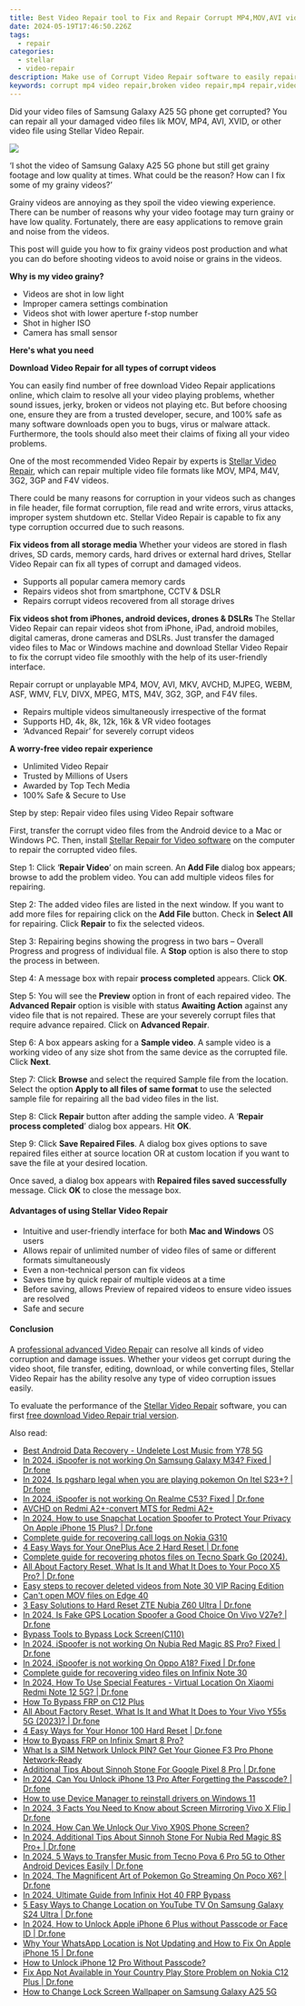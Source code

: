 ```yaml
---
title: Best Video Repair tool to Fix and Repair Corrupt MP4,MOV,AVI video files of Samsung Galaxy A25 5G
date: 2024-05-19T17:46:50.226Z
tags: 
  - repair
categories: 
  - stellar
  - video-repair
description: Make use of Corrupt Video Repair software to easily repair any of the video file with Samsung Galaxy A25 5G phone; it requires just few steps to repair any of the damaged or corrupted video files.
keywords: corrupt mp4 video repair,broken video repair,mp4 repair,video repair tool for mac,free video repair tool,mov video repair
---
```


<div class="atpl-content atpl-for-stellar-video-repair mobile-video-repair">

<div class="atpl-post-description-part-1">
<div class="tpl-content-sub-paragraph-content">
  <p>
Did your video files of Samsung Galaxy A25 5G phone get corrupted? You can repair all your damaged video files lik MOV, MP4, AVI, XVID, or other video file using Stellar Video Repair.
  </p>
</div>
</div>

<img src="https://img0mobiles.techidaily.com/images/best-assets/devices/samsung/samsung-galaxy-a25-5g/1.jpg" class="atpl-imgstyle"/>

<div class="atpl-post-description-part-2">
<div class="tpl-content-sub-paragraph-question">
<p>
‘I shot the video of Samsung Galaxy A25 5G phone but still get grainy footage and low quality at times. What could be the reason? How can I fix some of my grainy videos?’
</p>
</div>

<div class="tpl-content-sub-paragraph-content">
<p>
Grainy videos are annoying as they spoil the video viewing experience. There can be number of reasons why your video footage may turn grainy or have low quality. Fortunately, there are easy applications to remove grain and noise from the videos.

This post will guide you how to fix grainy videos post production and what you can do before shooting videos to avoid noise or grains in the videos.

<strong>Why is my video grainy?</strong>
<ul>
  <li>Videos are shot in low light</li>
  <li>Improper camera settings combination</li>
  <li>Videos shot with lower aperture f-stop number</li>
  <li>Shot in higher ISO</li>
  <li>Camera has small sensor</li>
</ul>
</p>
</div>



</div>

<strong>Here's what you need</strong>
<div class="tpl-content-sub-paragraph-content">

<strong>Download Video Repair for all types of corrupt videos</strong>
<p>
You can easily find number of free download Video Repair applications online, which claim to resolve all your video playing problems, whether sound issues, jerky, broken or videos not playing etc. But before choosing one, ensure they are from a trusted developer, secure, and 100% safe as many software downloads open you to bugs, virus or malware attack. Furthermore, the tools should also meet their claims of fixing all your video problems.

One of the most recommended Video Repair by experts is <a href="https://tools.techidaily.com/stellar-video-repair/" >Stellar Video Repair</a>, which can repair multiple video file formats like MOV, MP4, M4V, 3G2, 3GP and F4V videos.

There could be many reasons for corruption in your videos such as changes in file header, file format corruption, file read and write errors, virus attacks, improper system shutdown etc. Stellar Video Repair is capable to fix any type corruption occurred due to such reasons.

</p>
</div>



<div class="tpl-content-sub-paragraph-content">
<p>
<strong>Fix videos from all storage media</strong>
Whether your videos are stored in flash drives, SD cards, memory cards, hard drives or external hard drives, Stellar Video Repair can fix all types of corrupt and damaged videos.


- Supports all popular camera memory cards
- Repairs videos shot from smartphone, CCTV & DSLR
- Repairs corrupt videos recovered from all storage drives


<strong>Fix videos shot from iPhones, android devices, drones & DSLRs </strong>
The Stellar Video Repair can repair videos shot from iPhone, iPad, android mobiles, digital cameras, drone cameras and DSLRs. Just transfer the damaged video files to Mac or Windows machine and download Stellar Video Repair to fix the corrupt video file smoothly with the help of its user-friendly interface.


Repair corrupt or unplayable MP4, MOV, AVI, MKV, AVCHD, MJPEG, WEBM, ASF, WMV, FLV, DIVX, MPEG, MTS, M4V, 3G2, 3GP, and F4V files.

- Repairs multiple videos simultaneously irrespective of the format
- Supports HD, 4k, 8k, 12k, 16k & VR video footages
- ‘Advanced Repair’ for severely corrupt videos

**A worry-free video repair experience**

- Unlimited Video Repair
- Trusted by Millions of Users
- Awarded by Top Tech Media
- 100% Safe & Secure to Use


</p>
</div>

<div class="atpl-step-part-style">Step by step: Repair video files using Video Repair software</div>

First, transfer the corrupt video files from the Android device to a Mac or Windows PC. Then, install <a href="https://tools.techidaily.com/stellar-video-repair/" >Stellar Repair for Video software</a> on the computer to repair the corrupted video files.

<span class="atpl-stepstyle-a"><span>Step 1: </span></span> Click ‘<strong>Repair Video</strong>’ on main screen. An <strong>Add File</strong> dialog box appears; browse to add the problem video. You can add multiple videos files for repairing.
<img src="https://tools.techidaily.com/images/apps/stellar/stellar-repair-for-video/solutions/common/main-screen.jpg"  alt="" />

<span class="atpl-stepstyle-a"><span>Step 2: </span></span> The added video files are listed in the next window. If you want to add more files for repairing click on the <strong>Add File</strong> button. Check in <strong>Select All</strong> for repairing. Click <strong>Repair</strong> to fix the selected videos.
<img src="https://tools.techidaily.com/images/apps/stellar/stellar-repair-for-video/solutions/common/video-file-listed.jpg"  alt="" />

<span class="atpl-stepstyle-a"><span>Step 3: </span></span> Repairing begins showing the progress in two bars – Overall Progress and progress of individual file. A <strong>Stop</strong> option is also there to stop the process in between.
<img src="https://tools.techidaily.com/images/apps/stellar/stellar-repair-for-video/solutions/common/video-file-fixing.jpg"  alt="" />

<span class="atpl-stepstyle-a"><span>Step 4: </span></span> A message box with repair <strong>process completed</strong> appears. Click <strong>OK</strong>.
<img src="https://tools.techidaily.com/images/apps/stellar/stellar-repair-for-video/solutions/common/repair-process-completed.jpg"  alt="" />

<span class="atpl-stepstyle-a"><span>Step 5: </span></span> You will see the <strong>Preview</strong> option in front of each repaired video. The <strong>Advanced Repair</strong> option is visible with status <strong>Awaiting Action</strong> against any video file that is not repaired. These are your severely corrupt files that require advance repaired. Click on <strong>Advanced Repair</strong>.
<img src="https://tools.techidaily.com/images/apps/stellar/stellar-repair-for-video/solutions/common/advanced-repair-screen.png"  alt="" />

<span class="atpl-stepstyle-a"><span>Step 6: </span></span> A box appears asking for a <strong>Sample video</strong>. A sample video is a working video of any size shot from the same device as the corrupted file. Click <strong>Next</strong>.
<img src="https://tools.techidaily.com/images/apps/stellar/stellar-repair-for-video/solutions/common/sample-video.jpg"  alt="" />

<span class="atpl-stepstyle-a"><span>Step 7: </span></span> Click <strong>Browse</strong> and select the required Sample file from the location. Select the option <strong>Apply to all files of same format</strong> to use the selected sample file for repairing all the bad video files in the list.
<img src="https://tools.techidaily.com/images/apps/stellar/stellar-repair-for-video/solutions/common/add-sample-video.png"  alt="" />

<span class="atpl-stepstyle-a"><span>Step 8: </span></span> Click <strong>Repair</strong> button after adding the sample video. A ‘<strong>Repair process completed</strong>’ dialog box appears. Hit <strong>OK</strong>.
<img src="https://tools.techidaily.com/images/apps/stellar/stellar-repair-for-video/solutions/common/video-file-repaired-success.png"  alt="" />

<span class="atpl-stepstyle-a"><span>Step 9: </span></span> Click <strong>Save Repaired Files</strong>. A dialog box gives options to save repaired files either at source location OR at custom location if you want to save the file at your desired location.
<img src="https://tools.techidaily.com/images/apps/stellar/stellar-repair-for-video/solutions/common/save-repaired-files.jpg"  alt="" />

Once saved, a dialog box appears with <strong>Repaired files saved successfully</strong> message. Click <strong>OK</strong> to close the message box.


<h4>Advantages of using Stellar Video Repair</h4>
<ul>
  <li>Intuitive and user-friendly interface for both <strong>Mac and Windows</strong> OS users</li>
  <li>Allows repair of unlimited number of video files of same or different formats simultaneously</li>
  <li>Even a non-technical person can fix videos</li>
  <li>Saves time by quick repair of multiple videos at a time</li>
  <li>Before saving, allows Preview of repaired videos to ensure video issues are resolved</li>
  <li>Safe and secure</li>
</ul>

<h4>Conclusion</h4>

A <a href="https://tools.techidaily.com/stellar-video-repair/" >professional advanced Video Repair</a> can resolve all kinds of video corruption and damage issues. Whether your videos get corrupt during the video shoot, file transfer, editing, download, or while converting files, Stellar Video Repair has the ability resolve any type of video corruption issues easily.

To evaluate the performance of the <a href="https://tools.techidaily.com/stellar-video-repair/" >Stellar Video Repair</a> software, you can first <a href="https://tools.techidaily.com/stellar-video-repair/" >free download Video Repair trial version</a>.



<ins class="adsbygoogle"
     style="display:block"
     data-ad-client="ca-pub-7571918770474297"
     data-ad-slot="8358498916"
     data-ad-format="auto"
     data-full-width-responsive="true"></ins>
     
</div>
<ins class="adsbygoogle"
    style="display:block"
    data-ad-format="autorelaxed"
    data-ad-client="ca-pub-7571918770474297"
    data-ad-slot="1223367746"></ins>

<span class="atpl-alsoreadstyle">Also read:</span>
<div><ul>
<li><a href="https://phone-solutions.techidaily.com/best-android-data-recovery-undelete-lost-music-from-y78-5g-by-fonelab-android-recover-music/"><u>Best Android Data Recovery - Undelete Lost Music from Y78 5G</u></a></li>
<li><a href="https://phone-solutions.techidaily.com/in-2024-ispoofer-is-not-working-on-samsung-galaxy-m34-fixed-drfone-by-drfone-virtual-android/"><u>In 2024, iSpoofer is not working On Samsung Galaxy M34? Fixed | Dr.fone</u></a></li>
<li><a href="https://phone-solutions.techidaily.com/in-2024-is-pgsharp-legal-when-you-are-playing-pokemon-on-itel-s23plus-drfone-by-drfone-virtual-android/"><u>In 2024, Is pgsharp legal when you are playing pokemon On Itel S23+? | Dr.fone</u></a></li>
<li><a href="https://phone-solutions.techidaily.com/in-2024-ispoofer-is-not-working-on-realme-c53-fixed-drfone-by-drfone-virtual-android/"><u>In 2024, iSpoofer is not working On Realme C53? Fixed | Dr.fone</u></a></li>
<li><a href="https://phone-solutions.techidaily.com/avchd-on-redmi-a2plus-convert-mts-for-redmi-a2plus-by-aiseesoft-video-converter-play-mts-on-android/"><u>AVCHD on Redmi A2+-convert MTS for Redmi A2+</u></a></li>
<li><a href="https://phone-solutions.techidaily.com/in-2024-how-to-use-snapchat-location-spoofer-to-protect-your-privacy-on-apple-iphone-15-plus-drfone-by-drfone-virtual-ios/"><u>In 2024, How to use Snapchat Location Spoofer to Protect Your Privacy On Apple iPhone 15 Plus? | Dr.fone</u></a></li>
<li><a href="https://phone-solutions.techidaily.com/complete-guide-for-recovering-call-logs-on-nokia-g310-by-fonelab-android-recover-call-logs/"><u>Complete guide for recovering call logs on Nokia G310</u></a></li>
<li><a href="https://phone-solutions.techidaily.com/4-easy-ways-for-your-oneplus-ace-2-hard-reset-drfone-by-drfone-reset-android-reset-android/"><u>4 Easy Ways for Your OnePlus Ace 2 Hard Reset | Dr.fone</u></a></li>
<li><a href="https://phone-solutions.techidaily.com/complete-guide-for-recovering-photos-files-on-tecno-spark-go-2024-by-fonelab-android-recover-photos/"><u>Complete guide for recovering photos files on Tecno Spark Go (2024).</u></a></li>
<li><a href="https://phone-solutions.techidaily.com/all-about-factory-reset-what-is-it-and-what-it-does-to-your-poco-x5-pro-drfone-by-drfone-reset-android-reset-android/"><u>All About Factory Reset, What Is It and What It Does to Your Poco X5 Pro? | Dr.fone</u></a></li>
<li><a href="https://phone-solutions.techidaily.com/easy-steps-to-recover-deleted-videos-from-note-30-vip-racing-edition-by-fonelab-android-recover-video/"><u>Easy steps to recover deleted videos from Note 30 VIP Racing Edition</u></a></li>
<li><a href="https://phone-solutions.techidaily.com/can-t-open-mov-files-on-edge-40-by-aiseesoft-video-converter-play-mov-on-android/"><u>Can't open MOV files on Edge 40</u></a></li>
<li><a href="https://phone-solutions.techidaily.com/3-easy-solutions-to-hard-reset-zte-nubia-z60-ultra-drfone-by-drfone-reset-android-reset-android/"><u>3 Easy Solutions to Hard Reset ZTE Nubia Z60 Ultra | Dr.fone</u></a></li>
<li><a href="https://phone-solutions.techidaily.com/in-2024-is-fake-gps-location-spoofer-a-good-choice-on-vivo-v27e-drfone-by-drfone-virtual-android/"><u>In 2024, Is Fake GPS Location Spoofer a Good Choice On Vivo V27e? | Dr.fone</u></a></li>
<li><a href="https://phone-solutions.techidaily.com/bypass-tools-to-bypass-lock-screenc110-by-drfone-android-unlock-android-unlock/"><u>Bypass Tools to Bypass Lock Screen(C110)</u></a></li>
<li><a href="https://phone-solutions.techidaily.com/in-2024-ispoofer-is-not-working-on-nubia-red-magic-8s-pro-fixed-drfone-by-drfone-virtual-android/"><u>In 2024, iSpoofer is not working On Nubia Red Magic 8S Pro? Fixed | Dr.fone</u></a></li>
<li><a href="https://phone-solutions.techidaily.com/in-2024-ispoofer-is-not-working-on-oppo-a18-fixed-drfone-by-drfone-virtual-android/"><u>In 2024, iSpoofer is not working On Oppo A18? Fixed | Dr.fone</u></a></li>
<li><a href="https://phone-solutions.techidaily.com/complete-guide-for-recovering-video-files-on-infinix-note-30-by-fonelab-android-recover-video/"><u>Complete guide for recovering video files on Infinix Note 30</u></a></li>
<li><a href="https://phone-solutions.techidaily.com/in-2024-how-to-use-special-features-virtual-location-on-xiaomi-redmi-note-12-5g-drfone-by-drfone-virtual-android/"><u>In 2024, How To Use Special Features - Virtual Location On Xiaomi Redmi Note 12 5G? | Dr.fone</u></a></li>
<li><a href="https://phone-solutions.techidaily.com/how-to-bypass-frp-on-c12-plus-by-drfone-android-unlock-remove-google-frp/"><u>How To Bypass FRP on C12 Plus</u></a></li>
<li><a href="https://phone-solutions.techidaily.com/all-about-factory-reset-what-is-it-and-what-it-does-to-your-vivo-y55s-5g-2023-drfone-by-drfone-reset-android-reset-android/"><u>All About Factory Reset, What Is It and What It Does to Your Vivo Y55s 5G (2023)? | Dr.fone</u></a></li>
<li><a href="https://phone-solutions.techidaily.com/4-easy-ways-for-your-honor-100-hard-reset-drfone-by-drfone-reset-android-reset-android/"><u>4 Easy Ways for Your Honor 100 Hard Reset | Dr.fone</u></a></li>
<li><a href="https://bypass-frp.techidaily.com/how-to-bypass-frp-on-infinix-smart-8-pro-by-drfone-android/"><u>How to Bypass FRP on Infinix Smart 8 Pro?</u></a></li>
<li><a href="https://sim-unlock.techidaily.com/what-is-a-sim-network-unlock-pin-get-your-gionee-f3-pro-phone-network-ready-by-drfone-android/"><u>What Is a SIM Network Unlock PIN? Get Your Gionee F3 Pro Phone Network-Ready</u></a></li>
<li><a href="https://pokemon-go-android.techidaily.com/additional-tips-about-sinnoh-stone-for-google-pixel-8-pro-drfone-by-drfone-virtual-android/"><u>Additional Tips About Sinnoh Stone For Google Pixel 8 Pro | Dr.fone</u></a></li>
<li><a href="https://iphone-unlock.techidaily.com/in-2024-can-you-unlock-iphone-13-pro-after-forgetting-the-passcode-drfone-by-drfone-ios/"><u>In 2024, Can You Unlock iPhone 13 Pro After Forgetting the Passcode? | Dr.fone</u></a></li>
<li><a href="https://review-topics.techidaily.com/how-to-use-device-manager-to-reinstall-drivers-on-windows-11-by-drivereasy-guide/"><u>How to use Device Manager to reinstall drivers on Windows 11</u></a></li>
<li><a href="https://screen-mirror.techidaily.com/in-2024-3-facts-you-need-to-know-about-screen-mirroring-vivo-x-flip-drfone-by-drfone-android/"><u>In 2024, 3 Facts You Need to Know about Screen Mirroring Vivo X Flip | Dr.fone</u></a></li>
<li><a href="https://android-unlock.techidaily.com/in-2024-how-can-we-unlock-our-vivo-x90s-phone-screen-by-drfone-android/"><u>In 2024, How Can We Unlock Our Vivo X90S Phone Screen?</u></a></li>
<li><a href="https://pokemon-go-android.techidaily.com/in-2024-additional-tips-about-sinnoh-stone-for-nubia-red-magic-8s-proplus-drfone-by-drfone-virtual-android/"><u>In 2024, Additional Tips About Sinnoh Stone For Nubia Red Magic 8S Pro+ | Dr.fone</u></a></li>
<li><a href="https://android-transfer.techidaily.com/in-2024-5-ways-to-transfer-music-from-tecno-pova-6-pro-5g-to-other-android-devices-easily-drfone-by-drfone-transfer-from-android-transfer-from-android/"><u>In 2024, 5 Ways to Transfer Music from Tecno Pova 6 Pro 5G to Other Android Devices Easily | Dr.fone</u></a></li>
<li><a href="https://pokemon-go-android.techidaily.com/in-2024-the-magnificent-art-of-pokemon-go-streaming-on-poco-x6-drfone-by-drfone-virtual-android/"><u>In 2024, The Magnificent Art of Pokemon Go Streaming On Poco X6? | Dr.fone</u></a></li>
<li><a href="https://bypass-frp.techidaily.com/in-2024-ultimate-guide-from-infinix-hot-40-frp-bypass-by-drfone-android/"><u>In 2024, Ultimate Guide from Infinix Hot 40 FRP Bypass</u></a></li>
<li><a href="https://location-fake.techidaily.com/5-easy-ways-to-change-location-on-youtube-tv-on-samsung-galaxy-s24-ultra-drfone-by-drfone-virtual-android/"><u>5 Easy Ways to Change Location on YouTube TV On Samsung Galaxy S24 Ultra | Dr.fone</u></a></li>
<li><a href="https://iphone-unlock.techidaily.com/in-2024-how-to-unlock-apple-iphone-6-plus-without-passcode-or-face-id-drfone-by-drfone-ios/"><u>In 2024, How to Unlock Apple iPhone 6 Plus without Passcode or Face ID | Dr.fone</u></a></li>
<li><a href="https://location-social.techidaily.com/why-your-whatsapp-location-is-not-updating-and-how-to-fix-on-apple-iphone-15-drfone-by-drfone-virtual-ios/"><u>Why Your WhatsApp Location is Not Updating and How to Fix On Apple iPhone 15 | Dr.fone</u></a></li>
<li><a href="https://ios-unlock.techidaily.com/how-to-unlock-iphone-12-pro-without-passcode-by-drfone-ios/"><u>How to Unlock iPhone 12 Pro Without Passcode?</u></a></li>
<li><a href="https://howto.techidaily.com/fix-app-not-available-in-your-country-play-store-problem-on-nokia-c12-plus-drfone-by-drfone-fix-android-problems-fix-android-problems/"><u>Fix App Not Available in Your Country Play Store Problem on Nokia C12 Plus | Dr.fone</u></a></li>
<li><a href="https://android-unlock.techidaily.com/how-to-change-lock-screen-wallpaper-on-samsung-galaxy-a25-5g-by-drfone-android/"><u>How to Change Lock Screen Wallpaper on Samsung Galaxy A25 5G</u></a></li>
</ul></div>


